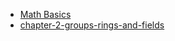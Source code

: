 * [Math Basics](README.md)
* [chapter-2-groups-rings-and-fields](chapter-2-groups-rings-and-fields/)
